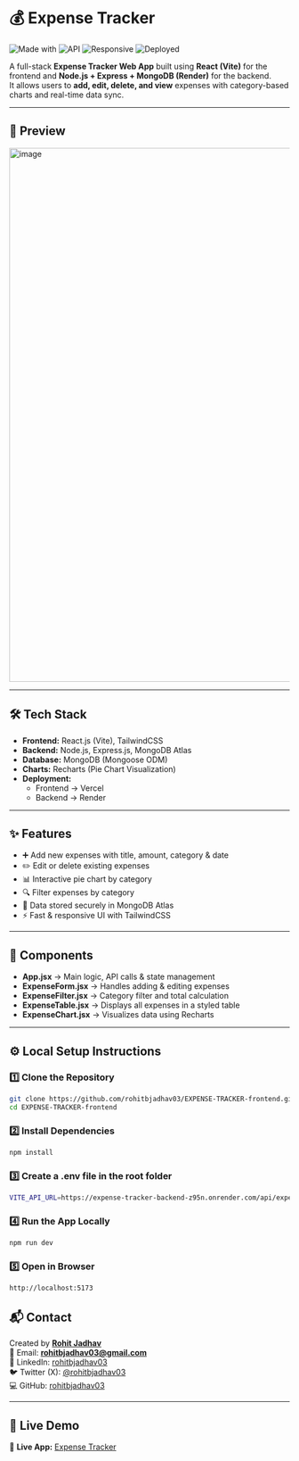 # 💰 Expense Tracker  

![Made with](https://img.shields.io/badge/Made%20with-React%2C%20Vite%2C%20TailwindCSS-blue)
![API](https://img.shields.io/badge/Backend-Node.js%2C%20Express%2C%20MongoDB-green)
![Responsive](https://img.shields.io/badge/Responsive-Yes-brightgreen)
![Deployed](https://img.shields.io/badge/Deployed%20on-Vercel-orange)

A full-stack **Expense Tracker Web App** built using **React (Vite)** for the frontend and **Node.js + Express + MongoDB (Render)** for the backend.  
It allows users to **add, edit, delete, and view** expenses with category-based charts and real-time data sync.

---

## 📸 Preview  
<img width="1917" height="957" alt="image" src="https://github.com/user-attachments/assets/44419e5c-b3b8-45cb-a2f2-9605bc241ee1" />


---

## 🛠 Tech Stack  
- **Frontend:** React.js (Vite), TailwindCSS  
- **Backend:** Node.js, Express.js, MongoDB Atlas  
- **Database:** MongoDB (Mongoose ODM)  
- **Charts:** Recharts (Pie Chart Visualization)  
- **Deployment:**  
  - Frontend → Vercel  
  - Backend → Render  

---

## ✨ Features  
- ➕ Add new expenses with title, amount, category & date  
- ✏️ Edit or delete existing expenses  
- 📊 Interactive pie chart by category  
- 🔍 Filter expenses by category  
- 💾 Data stored securely in MongoDB Atlas  
- ⚡ Fast & responsive UI with TailwindCSS  

---

## 🧩 Components  
- **App.jsx** → Main logic, API calls & state management  
- **ExpenseForm.jsx** → Handles adding & editing expenses  
- **ExpenseFilter.jsx** → Category filter and total calculation  
- **ExpenseTable.jsx** → Displays all expenses in a styled table  
- **ExpenseChart.jsx** → Visualizes data using Recharts  

---

## ⚙️ Local Setup Instructions  

### 1️⃣ Clone the Repository  
```bash
git clone https://github.com/rohitbjadhav03/EXPENSE-TRACKER-frontend.git
cd EXPENSE-TRACKER-frontend
```

### 2️⃣ Install Dependencies
```bash
npm install
```

### 3️⃣ Create a .env file in the root folder
```bash
VITE_API_URL=https://expense-tracker-backend-z95n.onrender.com/api/expenses
```

### 4️⃣ Run the App Locally
```bash
npm run dev
```

### 5️⃣ Open in Browser
```bash
http://localhost:5173
```

## 📬 Contact  
Created by **[Rohit Jadhav](https://github.com/rohitbjadhav03)**  
📧 Email: **rohitbjadhav03@gmail.com**  
🔗 LinkedIn: [rohitbjadhav03](https://www.linkedin.com/in/rohitbjadhav03/)  
🐦 Twitter (X): [@rohitbjadhav03](https://x.com/rohitbjadhav03)  
💻 GitHub: [rohitbjadhav03](https://github.com/rohitbjadhav03)  

---

## 🔗 Live Demo  
🔗 **Live App:** [Expense Tracker](https://expense-tracker-frontend-sigma-olive.vercel.app/)  
